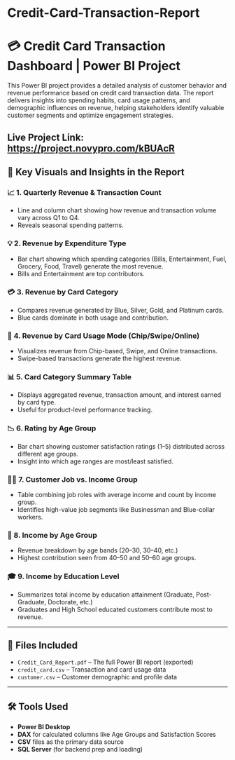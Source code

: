 # Credit-Card-Transaction-Report

# 💳 Credit Card Transaction Dashboard | Power BI Project

This Power BI project provides a detailed analysis of customer behavior and revenue performance based on credit card transaction data. The report delivers insights into spending habits, card usage patterns, and demographic influences on revenue, helping stakeholders identify valuable customer segments and optimize engagement strategies.

Live Project Link: https://project.novypro.com/kBUAcR
---

## 📌 Key Visuals and Insights in the Report

### 📈 1. **Quarterly Revenue & Transaction Count**
- Line and column chart showing how revenue and transaction volume vary across Q1 to Q4.
- Reveals seasonal spending patterns.

### 💡 2. **Revenue by Expenditure Type**
- Bar chart showing which spending categories (Bills, Entertainment, Fuel, Grocery, Food, Travel) generate the most revenue.
- Bills and Entertainment are top contributors.

### 💳 3. **Revenue by Card Category**
- Compares revenue generated by Blue, Silver, Gold, and Platinum cards.
- Blue cards dominate in both usage and contribution.

### 🏦 4. **Revenue by Card Usage Mode (Chip/Swipe/Online)**
- Visualizes revenue from Chip-based, Swipe, and Online transactions.
- Swipe-based transactions generate the highest revenue.

### 📊 5. **Card Category Summary Table**
- Displays aggregated revenue, transaction amount, and interest earned by card type.
- Useful for product-level performance tracking.

### 📉 6. **Rating by Age Group**
- Bar chart showing customer satisfaction ratings (1–5) distributed across different age groups.
- Insight into which age ranges are most/least satisfied.

### 🧑‍💼 7. **Customer Job vs. Income Group**
- Table combining job roles with average income and count by income group.
- Identifies high-value job segments like Businessman and Blue-collar workers.

### 🧮 8. **Income by Age Group**
- Revenue breakdown by age bands (20–30, 30–40, etc.)
- Highest contribution seen from 40–50 and 50–60 age groups.

### 🎓 9. **Income by Education Level**
- Summarizes total income by education attainment (Graduate, Post-Graduate, Doctorate, etc.)
- Graduates and High School educated customers contribute most to revenue.

---

## 📁 Files Included

- `Credit_Card_Report.pdf` – The full Power BI report (exported)
- `credit_card.csv` – Transaction and card usage data
- `customer.csv` – Customer demographic and profile data

---

## 🛠 Tools Used

- **Power BI Desktop**
- **DAX** for calculated columns like Age Groups and Satisfaction Scores
- **CSV** files as the primary data source
- **SQL Server** (for backend prep and loading)


